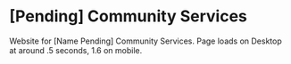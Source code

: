 # [Pending] Community Services
Website for [Name Pending] Community Services. Page loads on Desktop at around .5 seconds, 1.6 on mobile.
